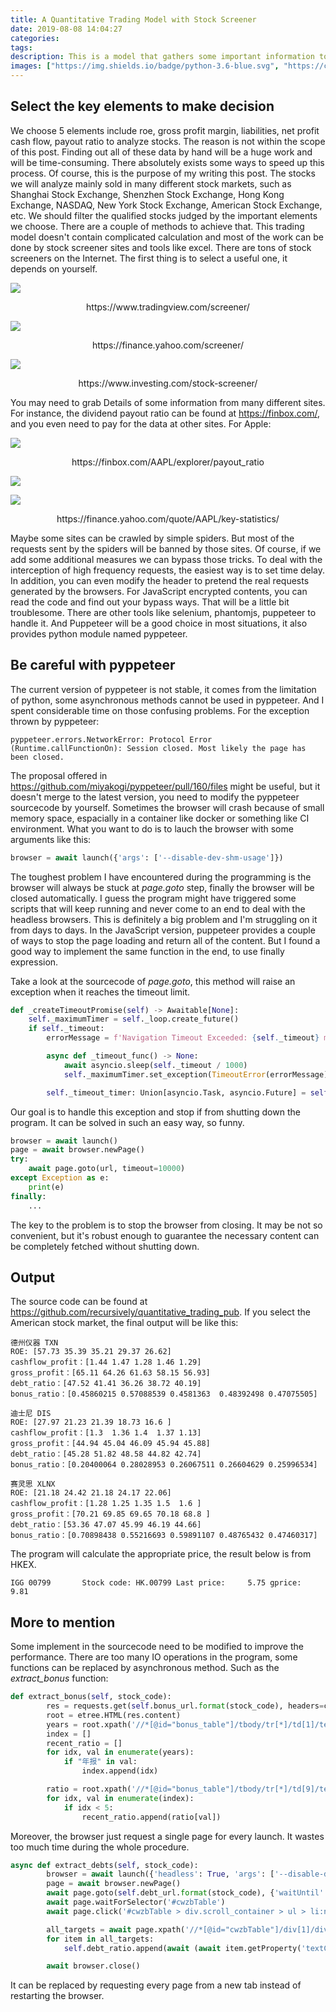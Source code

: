 ```yaml
---
title: A Quantitative Trading Model with Stock Screener
date: 2019-08-08 14:04:27
categories:
tags:
description: This is a model that gathers some important information to decide which stock to buy. Certainly, the transaction can be made by the program itself automatically.
images: ["https://img.shields.io/badge/python-3.6-blue.svg", "https://ci.appveyor.com/api/projects/status/cilhy53lx7k3hm6f?svg=true", "https://codecov.io/gh/recursively/quantitative_trading_pub/branch/master/graph/badge.svg"]
---
```

## Select the key elements to make decision
We choose 5 elements include roe, gross profit margin, liabilities, net profit cash flow, payout ratio to analyze stocks. The reason is not within the scope of this post. Finding out all of these data by hand will be a huge work and will be time-consuming. There absolutely exists some ways to speed up this process. Of course, this is the purpose of my writing this post.
The stocks we will analyze mainly sold in many different stock markets, such as Shanghai Stock Exchange, Shenzhen Stock Exchange, Hong Kong Exchange, NASDAQ, New York Stock Exchange, American Stock Exchange, etc. We should filter the qualified stocks judged by the important elements we choose. There are a couple of methods to achieve that. This trading model doesn't contain complicated calculation and most of the work can be done by stock screener sites and tools like excel.
There are tons of stock screeners on the Internet. The first thing is to select a useful one, it depends on yourself. 

![](https://media.githubusercontent.com/media/recursively/recursively.github.io/hexo/source/pics/6-1.png)

<center>https://www.tradingview.com/screener/</center>

![](https://media.githubusercontent.com/media/recursively/recursively.github.io/hexo/source/pics/6-2.png)

<center>https://finance.yahoo.com/screener/</center>

![](https://media.githubusercontent.com/media/recursively/recursively.github.io/hexo/source/pics/6-3.png)

<center>https://www.investing.com/stock-screener/</center>

You may need to grab Details of some information from many different sites. For instance, the dividend payout ratio can be found at https://finbox.com/, and you even need to pay for the data at other sites. For Apple:

![](https://media.githubusercontent.com/media/recursively/recursively.github.io/hexo/source/pics/6-4.png)

<center>https://finbox.com/AAPL/explorer/payout_ratio</center>

![](https://media.githubusercontent.com/media/recursively/recursively.github.io/hexo/source/pics/6-5.png)

![](https://media.githubusercontent.com/media/recursively/recursively.github.io/hexo/source/pics/6-6.png)

<center>https://finance.yahoo.com/quote/AAPL/key-statistics/</center>

Maybe some sites can be crawled by simple spiders. But most of the requests sent by the spiders will be banned by those sites. Of course, if we add some additional measures we can bypass those tricks. To deal with the interception of high frequency requests, the easiest way is to set time delay. In addition, you can even modify the header to pretend the real requests generated by the browsers. For JavaScript encrypted contents, you can read the code and find out your bypass ways. That will be a little bit troublesome. There are other tools like selenium, phantomjs, puppeteer to handle it. And Puppeteer will be a good choice in most situations, it also provides python module named pyppeteer.

## Be careful with pyppeteer
The current version of pyppeteer is not stable, it comes from the limitation of python, some asynchronous methods cannot be used in pyppeteer. And I spent considerable time on those confusing problems. For the exception thrown by pyppeteer:
```shell
pyppeteer.errors.NetworkError: Protocol Error (Runtime.callFunctionOn): Session closed. Most likely the page has been closed.
```
The proposal offered in https://github.com/miyakogi/pyppeteer/pull/160/files might be useful, but it doesn't merge to the latest version, you need to modify the pyppeteer sourcecode by yourself.
Sometimes the browser will crash because of small memory space, espacially in a container like docker or something like CI environment. What you want to do is to lauch the browser with some arguments like this:
```python
browser = await launch({'args': ['--disable-dev-shm-usage']})
```

The toughest problem I have encountered during the programming is the browser will always be stuck at *page.goto* step, finally the browser will be closed automatically. I guess the program might have triggered some scripts that will keep running and never come to an end to deal with the headless browsers. This is definitely a big problem and I'm struggling on it from days to days. In the JavaScript version, puppeteer provides a couple of ways to stop the page loading and return all of the content. But I found a good way to implement the same function in the end, to use finally expression. 

Take a look at the sourcecode of *page.goto*, this method will raise an exception when it reaches the timeout limit.
```python
def _createTimeoutPromise(self) -> Awaitable[None]:
    self._maximumTimer = self._loop.create_future()
    if self._timeout:
        errorMessage = f'Navigation Timeout Exceeded: {self._timeout} ms exceeded.'

        async def _timeout_func() -> None:
            await asyncio.sleep(self._timeout / 1000)
            self._maximumTimer.set_exception(TimeoutError(errorMessage))

        self._timeout_timer: Union[asyncio.Task, asyncio.Future] = self._loop.create_task(_timeout_func())
```
Our goal is to handle this exception and stop if from shutting down the program. It can be solved in such an easy way, so funny.

```python
browser = await launch()
page = await browser.newPage()
try:
    await page.goto(url, timeout=10000)
except Exception as e:
    print(e)
finally:
    ...
```
The key to the problem is to stop the browser from closing. It may be not so convenient, but it's robust enough to guarantee the necessary content can be completely fetched without shutting down.

## Output
The source code can be found at https://github.com/recursively/quantitative_trading_pub. If you select the American stock market, the final output will be like this:
```shell
德州仪器 TXN
ROE: [57.73 35.39 35.21 29.37 26.62]
cashflow_profit：[1.44 1.47 1.28 1.46 1.29]
gross_profit：[65.11 64.26 61.63 58.15 56.93]
debt_ratio：[47.52 41.41 36.26 38.72 40.19]
bonus_ratio：[0.45860215 0.57088539 0.4581363  0.48392498 0.47075505]

迪士尼 DIS
ROE: [27.97 21.23 21.39 18.73 16.6 ]
cashflow_profit：[1.3  1.36 1.4  1.37 1.13]
gross_profit：[44.94 45.04 46.09 45.94 45.88]
debt_ratio：[45.28 51.82 48.58 44.82 42.74]
bonus_ratio：[0.20400064 0.28028953 0.26067511 0.26604629 0.25996534]

赛灵思 XLNX
ROE: [21.18 24.42 21.18 24.17 22.06]
cashflow_profit：[1.28 1.25 1.35 1.5  1.6 ]
gross_profit：[70.21 69.85 69.65 70.18 68.8 ]
debt_ratio：[53.36 47.07 45.99 46.19 44.66]
bonus_ratio：[0.70898438 0.55216693 0.59891107 0.48765432 0.47460317]
```
The program will calculate the appropriate price, the result below is from HKEX.
```shell
IGG 00799       Stock code: HK.00799 Last price:     5.75 gprice:     9.81
```

## More to mention
Some implement in the sourcecode need to be modified to improve the performance. There are too many IO operations in the program, some functions can be replaced by asynchronous method. Such as the *extract_bonus* function:
```python
def extract_bonus(self, stock_code):
        res = requests.get(self.bonus_url.format(stock_code), headers=config.headers)
        root = etree.HTML(res.content)
        years = root.xpath('//*[@id="bonus_table"]/tbody/tr[*]/td[1]/text()')
        index = []
        recent_ratio = []
        for idx, val in enumerate(years):
            if "年报" in val:
                index.append(idx)

        ratio = root.xpath('//*[@id="bonus_table"]/tbody/tr[*]/td[9]/text()')
        for idx, val in enumerate(index):
            if idx < 5:
                recent_ratio.append(ratio[val])
```
Moreover, the browser just request a single page for every launch. It wastes too much time during the whole procedure. 
```python
async def extract_debts(self, stock_code):
        browser = await launch({'headless': True, 'args': ['--disable-dev-shm-usage']})
        page = await browser.newPage()
        await page.goto(self.debt_url.format(stock_code), {'waitUntil': "networkidle2"}, timeout=60000)
        await page.waitForSelector('#cwzbTable')
        await page.click('#cwzbTable > div.scroll_container > ul > li:nth-child(2) > a')

        all_targets = await page.xpath('//*[@id="cwzbTable"]/div[1]/div[1]/div[4]/table[2]/tbody/tr[11]/td[position()<6]')
        for item in all_targets:
            self.debt_ratio.append(await (await item.getProperty('textContent')).jsonValue())

        await browser.close()
```
It can be replaced by requesting every page from a new tab instead of restarting the browser.
